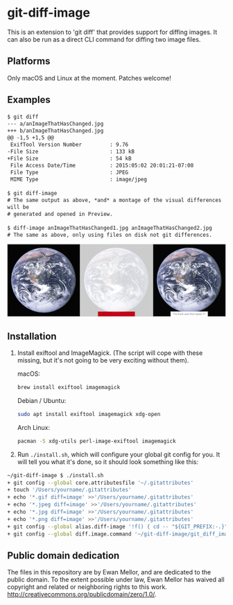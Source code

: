 git-diff-image
==============

This is an extension to 'git diff' that provides support for diffing images.
It can also be run as a direct CLI command for diffing two image files.

Platforms
---------

Only macOS and Linux at the moment.  Patches welcome!

Examples
--------

```
$ git diff
--- a/anImageThatHasChanged.jpg
+++ b/anImageThatHasChanged.jpg
@@ -1,5 +1,5 @@
 ExifTool Version Number         : 9.76
-File Size                       : 133 kB
+File Size                       : 54 kB
 File Access Date/Time           : 2015:05:02 20:01:21-07:00
 File Type                       : JPEG
 MIME Type                       : image/jpeg

$ git diff-image
# The same output as above, *and* a montage of the visual differences will be
# generated and opened in Preview.

$ diff-image anImageThatHasChanged1.jpg anImageThatHasChanged2.jpg
# The same as above, only using files on disk not git differences.
```

![Screenshot](example-comparison.png?raw=true)


Installation
------------

1. Install exiftool and ImageMagick.  (The script will cope with these missing,
but it's not going to be very exciting without them).

   macOS:

   ```bash
   brew install exiftool imagemagick
   ```

   Debian / Ubuntu:

   ```bash
   sudo apt install exiftool imagemagick xdg-open
   ```
   
   Arch Linux:
  
   ```bash
   pacman -S xdg-utils perl-image-exiftool imagemagick
   ```

2. Run `./install.sh`, which will configure your global git config for you.
It will tell you what it's done, so it should look something like this:

```bash
~/git-diff-image $ ./install.sh
+ git config --global core.attributesfile '~/.gitattributes'
+ touch '/Users/yourname/.gitattributes'
+ echo '*.gif diff=image' >>'/Users/yourname/.gitattributes'
+ echo '*.jpeg diff=image' >>'/Users/yourname/.gitattributes'
+ echo '*.jpg diff=image' >>'/Users/yourname/.gitattributes'
+ echo '*.png diff=image' >>'/Users/yourname/.gitattributes'
+ git config --global alias.diff-image '!f() { cd -- "${GIT_PREFIX:-.}"; GIT_DIFF_IMAGE_ENABLED=1 git diff "$@"; }; f'
+ git config --global diff.image.command '~/git-diff-image/git_diff_image'
```

Public domain dedication
------------------------

The files in this repository are by Ewan Mellor, and are dedicated
to the public domain. To the extent possible under law, Ewan Mellor
has waived all copyright and related or neighboring rights to this
work. http://creativecommons.org/publicdomain/zero/1.0/.
